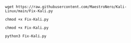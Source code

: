 ```
wget https://raw.githubusercontent.com/MaestroNero/Kali-Linux/main/Fix-Kali.py

```
```
chmod +x Fix-Kali.py

```
```
chmod +x Fix-Kali.py
```
```
python3 Fix-Kali.py

